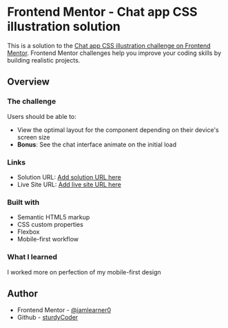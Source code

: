 # Frontend Mentor - Chat app CSS illustration solution

This is a solution to the [Chat app CSS illustration challenge on Frontend Mentor](https://www.frontendmentor.io/challenges/chat-app-css-illustration-O5auMkFqY). Frontend Mentor challenges help you improve your coding skills by building realistic projects.

## Overview

### The challenge

Users should be able to:

- View the optimal layout for the component depending on their device's screen size
- **Bonus**: See the chat interface animate on the initial load

### Links

- Solution URL: [Add solution URL here](https://github.com/iamlearner0/Chat-app-CSS-illustration.git)
- Live Site URL: [Add live site URL here](https://chat-app-css-illustration-sturdycoder.vercel.app/)

### Built with

- Semantic HTML5 markup
- CSS custom properties
- Flexbox
- Mobile-first workflow

### What I learned

I worked more on perfection of my mobile-first design

## Author

- Frontend Mentor - [@iamlearner0](https://www.frontendmentor.io/profile/iamlearner0)
- Github - [sturdyCoder](https://github.com/iamlearner0)
